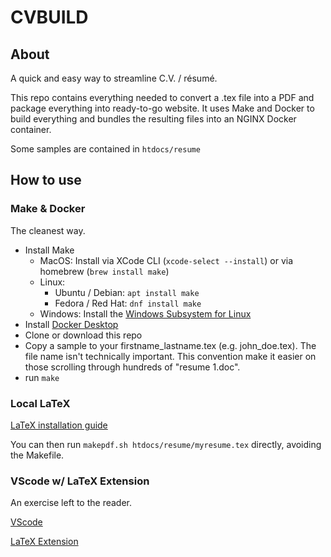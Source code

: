 # CVBUILD

## About
A quick and easy way to streamline C.V. / résumé.

This repo contains everything needed to convert a .tex file into a PDF and package everything into ready-to-go website. It uses Make and Docker to build everything and bundles the resulting files into an NGINX Docker container.

Some samples are contained in `htdocs/resume`
## How to use
### Make & Docker
The cleanest way.
- Install Make
  - MacOS: Install via XCode CLI (`xcode-select --install`) or via homebrew (`brew install make`)
  - Linux:
    - Ubuntu / Debian: `apt install make`
    - Fedora / Red Hat: `dnf install make`
  - Windows: Install the [Windows Subsystem for Linux](https://learn.microsoft.com/en-us/windows/wsl/install)
- Install [Docker Desktop](https://docs.docker.com/desktop/)
- Clone or download this repo
- Copy a sample to your firstname_lastname.tex (e.g. john_doe.tex). The file name isn't technically important. This convention make it easier on those scrolling through hundreds of "resume 1.doc".
- run `make`

### Local LaTeX

[LaTeX installation guide](https://www.latex-project.org/get/)

You can then run `makepdf.sh htdocs/resume/myresume.tex` directly, avoiding the Makefile.

### VScode w/ LaTeX Extension
An exercise left to the reader.

[VScode](https://code.visualstudio.com/download)

[LaTeX Extension](https://marketplace.visualstudio.com/items?itemName=James-Yu.latex-workshop)